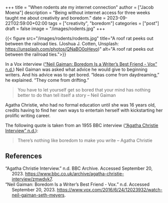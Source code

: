 +++
title = "When rodents ate my internet connection"
author = ["Jacob Moena"]
description = "Being without internet access for three weeks taught me about creativity and boredom."
date = 2023-09-22T02:59:00+02:00
tags = ["creativity", "boredom"]
categories = ["post"]
draft = false
image = "/images/rodents.jpg"
+++

{{< figure src="/images/rodents/rodents.jpg" title="A roof rat peeks out between the railroad ties. (Joshua J. Cotten, Unsplash: https://unsplash.com/photos/QNaBO0oHeyo)" alt="A roof rat peeks out between the railroad ties.">}}

In a Vox interview (<a href="#citeproc_bib_item_2">“Neil Gaiman: Boredom Is a Writer’s Best Friend - Vox” n.d.</a>) Neil Gaiman was asked what advice he would give to beginning writers. And his advice was to get bored. “Ideas come from daydreaming,” he explained. “They come from drifting.”

> You have to let yourself get so bored that your mind has nothing better to do than tell itself a story – Neil Gaiman

Agatha Christie, who had no formal education until she was 16 years old, credits having to find her own ways to entertain herself with kickstarting her prolific writing career.

The following quote is taken from an 1955 BBC interview (<a href="#citeproc_bib_item_1">“Agatha Christie Interview” n.d.</a>):

> There’s nothing like boredom to make you write – Agatha Christie

## References

<style>.csl-entry{text-indent: -1.5em; margin-left: 1.5em;}</style><div class="csl-bib-body">
  <div class="csl-entry"><a id="citeproc_bib_item_1"></a>“Agatha Christie Interview.” n.d. BBC Archive. Accessed September 20, 2023. <a href="https://www.bbc.co.uk/archive/agatha-christie-interview/zmwdvk7">https://www.bbc.co.uk/archive/agatha-christie-interview/zmwdvk7</a>.</div>
  <div class="csl-entry"><a id="citeproc_bib_item_2"></a>“Neil Gaiman: Boredom Is a Writer’s Best Friend - Vox.” n.d. Accessed September 20, 2023. <a href="https://www.vox.com/2016/6/24/12023932/watch-neil-gaiman-seth-meyers">https://www.vox.com/2016/6/24/12023932/watch-neil-gaiman-seth-meyers</a>.</div>
</div>
